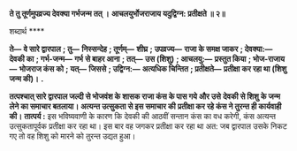 **ते तु तूर्णमुपव्रज्य देवक्या गर्भजन्म तत् ।** **आचलयुर्भोजराजाय यदुद्विग्न: प्रतीक्षते ॥ २॥** 

शब्दार्थ **** 

**ते—** **वे सारे द्वारपाल** **; तु—** **निस्सन्देह** **; तूर्णम्—** **शीघ्र** **; उपव्रज्य—** **राजा के समक्ष जाकर** **; देवक्या:—** **देवकी का** **; गर्भ-जन्म—** **गर्भ** **से बाहर आना** **; तत्—** **उस (शिशु)** **; आचलयु:—** **प्रस्तुत किया** **; भोज-राजाय—** **भोजराज कंस को** **; यत्—** **जिससे** **; उद्विग्न:—** **अत्यधिक चिन्तित** **; प्रतीक्षते—** **प्रतीक्षा कर रहा था (शिशु जन्म की)।** **.** 

**तत्पश्चात् सारे द्वारपाल जल्दी से भोजवंश के शासक राजा कंस के पास गये और उसे** **देवकी से शिशु के जन्म लेने का समाचार बतलाया। अत्यन्त उत्सुकता से इस समाचार की** **प्रतीक्षा कर रहे कंस ने तुरन्त ही कार्यवाही की।** **तात्पर्य :** इस भविष्यवाणी के कारण कि देवकी की आठवीं सन्तान कंस का वध करेगी, कंस अत्यन्त उत्सुकतापूर्वक प्रतीक्षा कर रहा था। इस बार वह जगकर प्रतीक्षा कर रहा था अत: जब द्वारपाल उसके निकट गए तो वह शिशु को मारने को तुरन्त उद्यत हुआ।  